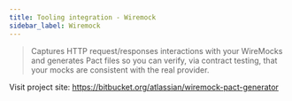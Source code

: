 ```yaml
---
title: Tooling integration - Wiremock
sidebar_label: Wiremock
---
```


> Captures HTTP request/responses interactions with your WireMocks and generates Pact files so you can verify, via contract testing, that your mocks are consistent with the real provider.

Visit project site: https://bitbucket.org/atlassian/wiremock-pact-generator
